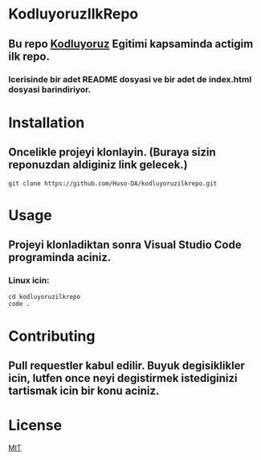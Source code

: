 # KodluyoruzIlkRepo
## Bu repo [Kodluyoruz](https://kodluyoruz.org) Egitimi kapsaminda actigim ilk repo.
### Icerisinde bir adet README dosyasi ve bir adet de index.html dosyasi barindiriyor.
[](file:///C:/Users/nazim/OneDrive/Masaüstü/Readme.png)

# Installation
## Oncelikle projeyi klonlayin. (Buraya sizin reponuzdan aldiginiz link gelecek.)

```
git clone https://github.com/Huso-DA/kodluyoruzilkrepo.git
```

# Usage
## Projeyi klonladiktan sonra Visual Studio Code programinda aciniz.
### Linux icin:

```
cd kodluyoruzilkrepo
code .
```

# Contributing
## Pull requestler kabul edilir. Buyuk degisiklikler icin, lutfen once neyi degistirmek istediginizi tartismak icin bir konu aciniz.

# License
[MIT](https://choosealicense.com/licenses/mit/)